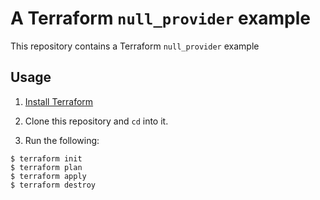 # A Terraform `null_provider` example

This repository contains a Terraform `null_provider` example

## Usage

1. [Install Terraform](https://www.terraform.io/intro/getting-started/install.html)
2. Clone this repository and `cd` into it.

3. Run the following:

```
$ terraform init
$ terraform plan
$ terraform apply
$ terraform destroy
```
